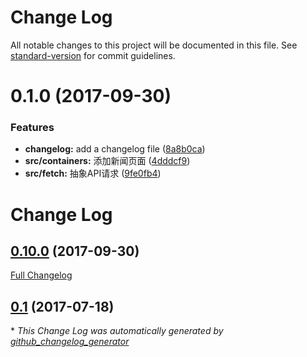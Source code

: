# Change Log

All notable changes to this project will be documented in this file. See [standard-version](https://github.com/conventional-changelog/standard-version) for commit guidelines.

<a name="0.1.0"></a>
# 0.1.0 (2017-09-30)


### Features

* **changelog:** add a changelog file ([8a8b0ca](https://github.com/BeAce/expressjs-react-blog/commit/8a8b0ca))
* **src/containers:** 添加新闻页面 ([4dddcf9](https://github.com/BeAce/expressjs-react-blog/commit/4dddcf9))
* **src/fetch:** 抽象API请求 ([9fe0fb4](https://github.com/BeAce/expressjs-react-blog/commit/9fe0fb4))



# Change Log

## [0.10.0](https://github.com/BeAce/expressjs-react-blog/tree/0.10.0) (2017-09-30)
[Full Changelog](https://github.com/BeAce/expressjs-react-blog/compare/0.1...0.10.0)

## [0.1](https://github.com/BeAce/expressjs-react-blog/tree/0.1) (2017-07-18)


\* *This Change Log was automatically generated by [github_changelog_generator](https://github.com/skywinder/Github-Changelog-Generator)*